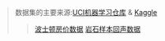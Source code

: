 > 数据集的主要来源:[UCI机器学习仓库](http://archive.ics.uci.edu/ml/datasets) & [Kaggle](https://www.kaggle.com/datasets)
>> [波士顿房价数据](https://www.kaggle.com/datasets/vikrishnan/boston-house-prices)
>> [岩石样本回声数据](https://archive.ics.uci.edu/dataset/151/connectionist+bench+sonar+mines+vs+rocks)
